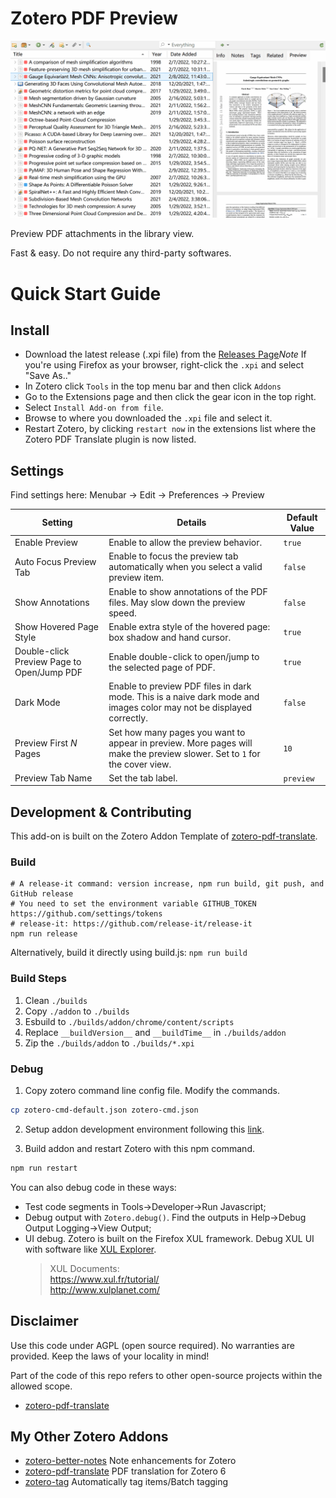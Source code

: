 # Zotero PDF Preview

![teaser](./image/README/teaser.gif)

Preview PDF attachments in the library view.  

Fast & easy. Do not require any third-party softwares.

# Quick Start Guide

## Install

- Download the latest release (.xpi file) from the [Releases Page](https://github.com/windingwind/zotero-pdf-preview/releases)_Note_ If you're using Firefox as your browser, right-click the `.xpi` and select "Save As.."
- In Zotero click `Tools` in the top menu bar and then click `Addons`
- Go to the Extensions page and then click the gear icon in the top right.
- Select `Install Add-on from file`.
- Browse to where you downloaded the `.xpi` file and select it.
- Restart Zotero, by clicking `restart now` in the extensions list where the
  Zotero PDF Translate plugin is now listed.

## Settings

Find settings here: Menubar -> Edit -> Preferences -> Preview

| Setting | Details | Default Value |
| ---- | ---- | ---- |
| Enable Preview | Enable to allow the preview behavior. | `true` |
| Auto Focus Preview Tab | Enable to focus the preview tab automatically when you select a valid preview item. | `false` |
| Show Annotations | Enable to show annotations of the PDF files. May slow down the preview speed. | `false` |
| Show Hovered Page Style | Enable extra style of the hovered page: box shadow and hand cursor. | `true` |
| Double-click Preview Page to Open/Jump PDF | Enable double-click to open/jump to the selected page of PDF. | `true` |
| Dark Mode | Enable to preview PDF files in dark mode. This is a naive dark mode and images color may not be displayed correctly. | `false` |
| Preview First _N_ Pages | Set how many pages you want to appear in preview. More pages will make the preview slower. Set to `1` for the cover view. | `10` |
| Preview Tab Name | Set the tab label. | `preview` |

## Development & Contributing

This add-on is built on the Zotero Addon Template of [zotero-pdf-translate](https://github.com/windingwind/zotero-pdf-translate).

### Build

```shell
# A release-it command: version increase, npm run build, git push, and GitHub release
# You need to set the environment variable GITHUB_TOKEN https://github.com/settings/tokens
# release-it: https://github.com/release-it/release-it
npm run release
```

Alternatively, build it directly using build.js: `npm run build`

### Build Steps

1. Clean `./builds`
2. Copy `./addon` to `./builds`
3. Esbuild to `./builds/addon/chrome/content/scripts`
4. Replace `__buildVersion__` and `__buildTime__` in `./builds/addon`
5. Zip the `./builds/addon` to `./builds/*.xpi`

### Debug

1. Copy zotero command line config file. Modify the commands.

```sh
cp zotero-cmd-default.json zotero-cmd.json
```

2. Setup addon development environment following this [link](https://www.zotero.org/support/dev/client_coding/plugin_development#setting_up_a_plugin_development_environment).

3. Build addon and restart Zotero with this npm command.

```sh
npm run restart
```

You can also debug code in these ways:

- Test code segments in Tools->Developer->Run Javascript;
- Debug output with `Zotero.debug()`. Find the outputs in Help->Debug Output Logging->View Output;
- UI debug. Zotero is built on the Firefox XUL framework. Debug XUL UI with software like [XUL Explorer](https://udn.realityripple.com/docs/Archive/Mozilla/XUL_Explorer).
  > XUL Documents:  
  > https://www.xul.fr/tutorial/  
  > http://www.xulplanet.com/

## Disclaimer

Use this code under AGPL (open source required). No warranties are provided. Keep the laws of your locality in mind!

Part of the code of this repo refers to other open-source projects within the allowed scope.

- [zotero-pdf-translate](https://github.com/windingwind/zotero-pdf-translate)

## My Other Zotero Addons

- [zotero-better-notes](https://github.com/windingwind/zotero-better-notes) Note enhancements for Zotero
- [zotero-pdf-translate](https://github.com/windingwind/zotero-pdf-translate) PDF translation for Zotero 6
- [zotero-tag](https://github.com/windingwind/zotero-tag) Automatically tag items/Batch tagging
